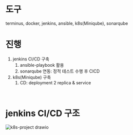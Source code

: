 # 도구
terminus, docker, jenkins, ansible, k8s(Miniqube), sonarqube

# 진행
1. jenkins CI/CD 구축
   1. ansible-playbook 활용
   2. sonarqube 연동: 정적 테스트 수행 후 CICD
3. k8s(Miniqube) 구축
   1. CD: deployment 2 replica & service

<br>

# jenkins CI/CD 구조
![k8s-project drawio](https://github.com/user-attachments/assets/206794a7-6c46-47dc-a411-4895bbf8843c)



